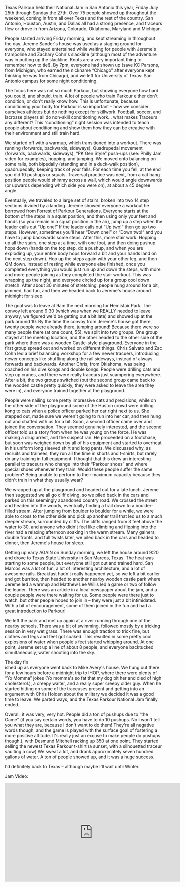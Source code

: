 Texas Parkour held their National Jam in San Antonio this year, Friday July 25th through Sunday the 27th. Over 75 people showed up throughout the weekend, coming in from all over Texas and the rest of the country. San Antonio, Houston, Austin, and Dallas all had a strong presence, and traceurs flew or drove in from Arizona, Colorado, Oklahoma, Maryland and Michigan.

People started arriving Friday morning, and kept streaming in throughout the day. Jereme Sander's house was used as a staging ground for everyone, who stayed entertained while waiting for people with Jereme's trampoline and Zachary Cohn's slackline (although most of the adventure was in putting up the slackline. Knots are a very important thing to remember how to tie!). By 7pm, everyone had shown up (save KC Parsons, from Michigan, who earned the nickname “Chicago” after everyone kept thinking he was from Chicago), and we left for University of Texas: San Antonio campus for some night conditioning.

The focus here was not so much Parkour, but showing everyone how hard you could, and should, train. A lot of people who train Parkour either don't condition, or don't really know how. This is unfortunate, because conditioning your body for Parkour is so important – how we consider ourselves athletes but do nothing except for skillwork. Football, soccer, and lacrosse players all do non-skill conditioning work... what makes Traceurs any different? This “conditioning” night session was intended to teach people about conditioning and show them how they can be creative with their environment and still train hard.

We started off with a warmup, which transitioned into a workout. There was running (forwards, backwards, sideways), Quadrupedal movement (forwards, backwards, sideways), “PK Gen Style” push-ups (see: Philly Jam video for examples), hopping, and jumping. We moved onto balancing on some rails, both bipedally (standing and in a duck-walk position), quadrupedally, keeping track of your falls. For each time you fell, at the end you did 10 pushups or squats. Traversal practice was next, from a cat hang position people would shimmy across a wall, which would angle downwards (or upwards depending which side you were on), at about a 45 degree angle.

Eventually, we traveled to a large set of stairs, broken into two 14 step sections divided by a landing. Jereme showed everyone a workout he borrowed from Forrest of Parkour Generations. Everyone starts at the bottom of the steps in a squat position, and then using only your feet and hands (so you remain in a squat position in the air), jump up a step when the leader calls out “Up one!” If the leader calls out “Up two!” then go up two steps. However, sometimes you'll hear “Down one!” or “Down two!” and you have to jump backwards some steps. After this, more stair work. Hopping up all the stairs, one step at a time, with one foot, and then doing pushup hops down (hands on the top step, do a pushup, and when you are exploding up, your entire body hops forward a bit and your hands land on the next step down). Hop up the steps again with your other leg, and then QM down. Instead of resting while everyone else finished, once you completed everything you would just run up and down the steps, with more and more people joining as they completed the stair workout. This was wrapping up the night, and everyone circled up for a group cool down stretch. After about 30 minutes of stretching, people hung around for a bit, jammed, had fun, and then we headed back to Jereme's house around midnight for sleep.

The goal was to leave at 9am the next morning for Hemisfair Park. The convoy left around 9:30 (which was when we REALLY needed to leave anyway, we figured we'd be getting out a bit late) and showed up at the park around 10\. By the time the convoy from Jereme's house got there, twenty people were already there, jumping around! Because there were so many people there (at one count, 55), we split into two groups. One group stayed at the meeting location, and the other headed to the other side of the park where there was a wooden Castle-style playground. Everyone in the first group spread out and worked on different things. Chris Salvato and Zac Cohn led a brief balancing workshop for a few newer tracuers, introducing newer concepts like shuffling along the rail sideways, instead of always forwards and backwards. Another Chris, from Oklahoma, was being coached on his dive kongs and double kongs. People were drilling cats and step up cranes, and there were really traceurs just scampering everywhere. After a bit, the two groups switched (but the second group came back to the wooden castle pretty quickly, they were asked to leave the area they were in), and everyone trained together at the playground.

People were nailing some pretty impressive cats and precisions, while on the other side of the playground some of the Huston crowd were drilling kong to cats when a police officer parked her car right next to us. She stepped out, made sure we weren't going to run into her car, and then hung out and chatted with us for a bit. Soon, a second officer came over and joined the conversation. They seemed genuinely interested, and the second officer told us a story from when he was young on the force. He was making a drug arrest, and the suspect ran. He proceeded on a footchase, but soon was weighed down by all of his equipment and started to overheat in his uniform long sleeved shirt and long pants. We discussed why, as recruits and trainees, they run all the time in shorts and t-shirts, but rarely do any training in full equipment. I thought that this drew an interesting parallel to traceurs who change into their “Parkour shoes” and where special shoes whenever they train. Would these people suffer the same problem? Being unable to perform to their maximum capacity because they didn't train in what they usually wear?

We wrapped up at the playground and headed out for a late lunch. Jereme then suggested we all go cliff diving, so we piled back in the cars and parked on this seemingly abandoned country road. We crossed the street and headed into the woods, eventually finding a trail down to a boulder-filled stream. After jumping from boulder to boulder for a while, we were able to cross to the other side and pick up another trail that led us to a much deeper stream, surrounded by cliffs. The cliffs ranged from 3 feet above the water to 30, and anyone who didn't feel like climbing and flipping into the river had a relaxing afternoon soaking in the warm stream. Many gainers, double fronts, and full twists later, we piled back in the cars and headed to dinner, then Jereme's house for sleep.

Getting up early AGAIN on Sunday morning, we left the house around 9:20 and drove to Texas State University in San Marcos, Texas. The heat was starting to some people, but everyone still got out and trained hard. San Marcos was a lot of fun, a lot of interesting architecture, and a lot of awesome rails. Breakfast hadn't really happened yet, so we left a bit earlier and got burritos, then headed to another nearby wooden castle park where Jereme led a warmup and Matthew Lee Willis led a game or two of follow the leader. There was an article in a local newspaper about the jam, and a couple people were there waiting for us. Some people were there just to watch, but other people hoped to join in – they were just a bit intimidated. With a bit of encouragement, some of them joined in the fun and had a great introduction to Parkour!

We left the park and met up again at a river running through one of the nearby schools. There was a bit of swimming, followed mostly by a tricking session in very wet grass. There was enough traction to trick fine, but clothes and legs and feet got soaked. This resulted in some pretty cool explosions of water when people's feet started whipping around. At one point, Jereme set up a line of about 8 people, and everyone backtucked simultaneously, water shooting into the sky.

The day fin  
ished up as everyone went back to Mike Avery's house. We hung out there for a few hours before a midnight trip to IHOP, where there were plenty of “Yo Momma” jokes (Yo momma's so fat that my dog bit her and died of high cholesterol.), a creepy waiter, and a really super creepy older guy. When he started hitting on some of the traceuses present and getting into an argument with Chris Holden about the military we decided it was a good time to leave. We parted ways, and the Texas Parkour National Jam finally ended.

Overall, it was very, very hot. People did a ton of pushups due to “the Game” (if you say certain words, you have to do 10 pushups. No I won't tell you what they are, because I don't want to do them! They're all negative words though, and the game is played with the surface goal of fostering a more positive attitude. It's really just an excuse to make people do pushups though.), with Desmund Mitchell racking up 350 at one point. They started selling the newest Texas Parkour t-shirt (a sunset, with a silhouetted traceur vaulting a cow) We sweat a lot, and drank approximately seven hundred gallons of water. A ton of people showed up, and it was a huge success.

I'd definitely back to Texas – although maybe I'll wait until Winter.

Jam Video: 
<iframe width="560" height="315" src="https://www.youtube.com/embed/xo3gqYd89e8" frameborder="0" allow="accelerometer; autoplay; encrypted-media; gyroscope; picture-in-picture" allowfullscreen></iframe>
